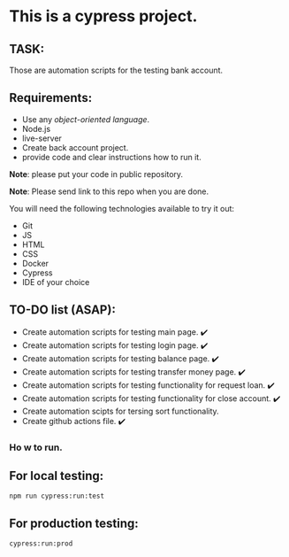 # This is a cypress project. 

## TASK:
Those are automation scripts for the testing bank account.

## Requirements:
- Use any *object-oriented language*.
- Node.js
- live-server
- Create back account project.
- provide code and clear instructions how to run it.

**Note**: please put your code in public repository.

**Note**: Please send link to this repo when you are done.

You will need the following technologies available to try it out:

* Git
* JS
* HTML
* CSS
* Docker
* Cypress
* IDE of your choice

## TO-DO list (ASAP):
- Create automation scripts for testing main page. :heavy_check_mark:
- Create automation scripts for testing login page. :heavy_check_mark:
- Create automation scripts for testing balance page. :heavy_check_mark:
- Create automation scripts for testing transfer money page. :heavy_check_mark:
- Create automation scripts for testing functionality for request loan. :heavy_check_mark:
- Create automation scripts for testing functionality for close account. :heavy_check_mark:
- Create automation scipts for tersing sort functionality.
- Create github actions file. :heavy_check_mark:
 
 
 ### Ho w to run.

## For local testing:
``` npm run cypress:run:test ```

## For production testing:
```cypress:run:prod ```


